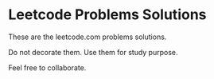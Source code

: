 # Leetcode Problems Solutions

These are the leetcode.com problems solutions.

Do not decorate them. Use them for study purpose.

Feel free to collaborate.